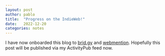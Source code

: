 ```yaml
---
layout: post
author: pablo
title:  "Progress on the IndieWeb!"
date:   2022-12-20
categories: notes
---
```


I have now onboarded this blog to [brid.gy](https://fed.brid.gy/) and [webmention](https://webmention.io). Hopefully this post will be published via my ActivityPub feed now.